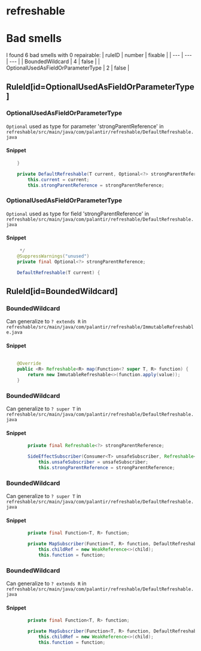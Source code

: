 # refreshable 
 
# Bad smells
I found 6 bad smells with 0 repairable:
| ruleID | number | fixable |
| --- | --- | --- |
| BoundedWildcard | 4 | false |
| OptionalUsedAsFieldOrParameterType | 2 | false |
## RuleId[id=OptionalUsedAsFieldOrParameterType]
### OptionalUsedAsFieldOrParameterType
`Optional` used as type for parameter 'strongParentReference'
in `refreshable/src/main/java/com/palantir/refreshable/DefaultRefreshable.java`
#### Snippet
```java
    }

    private DefaultRefreshable(T current, Optional<?> strongParentReference, RootSubscriberTracker tracker) {
        this.current = current;
        this.strongParentReference = strongParentReference;
```

### OptionalUsedAsFieldOrParameterType
`Optional` used as type for field 'strongParentReference'
in `refreshable/src/main/java/com/palantir/refreshable/DefaultRefreshable.java`
#### Snippet
```java
     */
    @SuppressWarnings("unused")
    private final Optional<?> strongParentReference;

    DefaultRefreshable(T current) {
```

## RuleId[id=BoundedWildcard]
### BoundedWildcard
Can generalize to `? extends R`
in `refreshable/src/main/java/com/palantir/refreshable/ImmutableRefreshable.java`
#### Snippet
```java

    @Override
    public <R> Refreshable<R> map(Function<? super T, R> function) {
        return new ImmutableRefreshable<>(function.apply(value));
    }
```

### BoundedWildcard
Can generalize to `? super T`
in `refreshable/src/main/java/com/palantir/refreshable/DefaultRefreshable.java`
#### Snippet
```java
        private final Refreshable<?> strongParentReference;

        SideEffectSubscriber(Consumer<T> unsafeSubscriber, Refreshable<?> strongParentReference) {
            this.unsafeSubscriber = unsafeSubscriber;
            this.strongParentReference = strongParentReference;
```

### BoundedWildcard
Can generalize to `? super T`
in `refreshable/src/main/java/com/palantir/refreshable/DefaultRefreshable.java`
#### Snippet
```java
        private final Function<T, R> function;

        private MapSubscriber(Function<T, R> function, DefaultRefreshable<R> child) {
            this.childRef = new WeakReference<>(child);
            this.function = function;
```

### BoundedWildcard
Can generalize to `? extends R`
in `refreshable/src/main/java/com/palantir/refreshable/DefaultRefreshable.java`
#### Snippet
```java
        private final Function<T, R> function;

        private MapSubscriber(Function<T, R> function, DefaultRefreshable<R> child) {
            this.childRef = new WeakReference<>(child);
            this.function = function;
```

